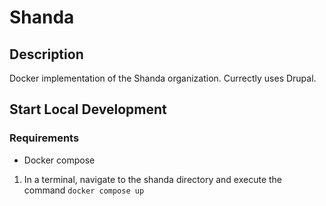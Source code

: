 # Shanda 

## Description
Docker implementation of the Shanda organization. Currectly uses Drupal.

## Start Local Development

### Requirements

* Docker compose

1. In a terminal, navigate to the shanda directory and execute the command `docker compose up`
 
